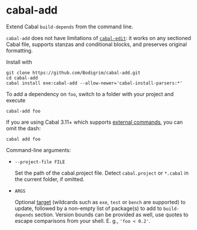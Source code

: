 # cabal-add

Extend Cabal `build-depends` from the command line.

`cabal-add` does not have limitations of
[`cabal-edit`](https://hackage.haskell.org/package/cabal-edit):
it works on any sectioned Cabal file,
supports stanzas and conditional blocks,
and preserves original formatting.

Install with

```
git clone https://github.com/Bodigrim/cabal-add.git
cd cabal-add
cabal install exe:cabal-add --allow-newer='cabal-install-parsers:*'
```

To add a dependency on `foo`, switch to a folder with your project and execute

```
cabal-add foo
```

If you are using Cabal 3.11+ which supports
[external commands](https://cabal.readthedocs.io/en/latest/external-commands.html),
you can omit the dash:

```
cabal add foo
```

Command-line arguments:

* `--project-file FILE`

  Set the path of the cabal.project file. Detect `cabal.project` or `*.cabal`
  in the current folder, if omitted.

* `ARGS`

  Optional [target](https://cabal.readthedocs.io/en/latest/cabal-commands.html#target-forms)
  (wildcards such as `exe`, `test` or `bench` are supported) to update, followed
  by a non-empty list of package(s) to add to
  `build-depends` section. Version bounds can be
  provided as well, use quotes to escape comparisons
  from your shell. E. g., `'foo < 0.2'`.
